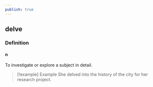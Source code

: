 ```yaml
---
publish: true
---
```

## delve

### Definition
#### n
To investigate or explore a subject in detail.

>[!example] Example
> She delved into the history of the city for her research project.
